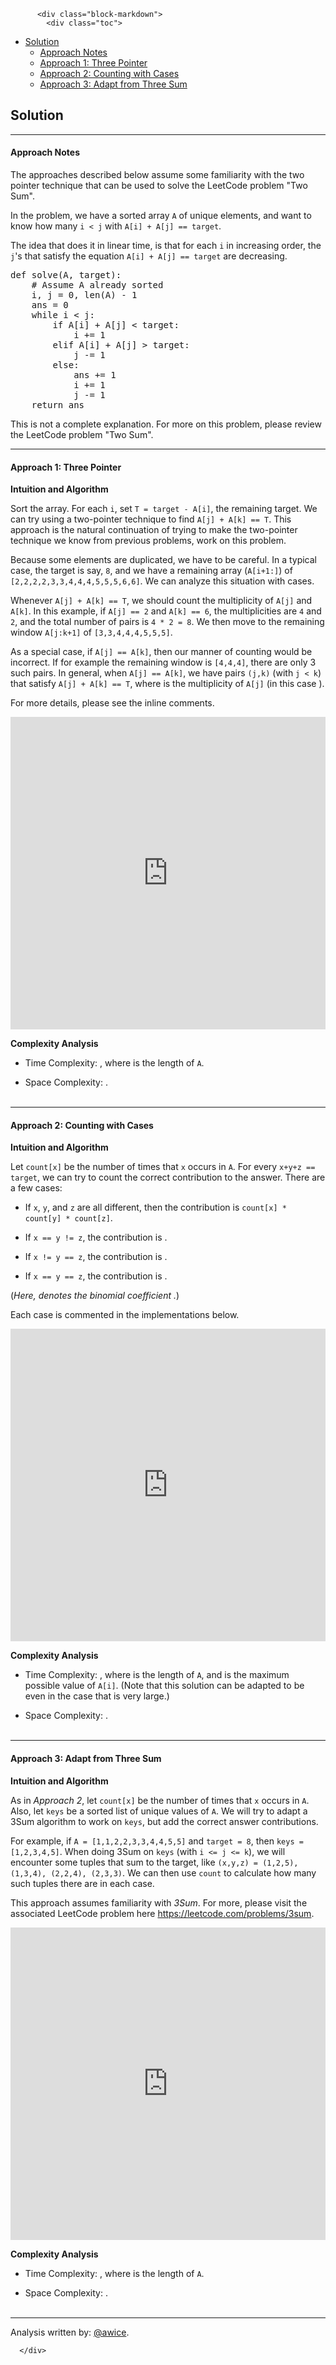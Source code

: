 <div class="article-body">
        
          <div class="block-markdown">
            <div class="toc">
<ul>
<li><a href="#solution">Solution</a><ul>
<li><a href="#approach-notes">Approach Notes</a></li>
<li><a href="#approach-1-three-pointer">Approach 1: Three Pointer</a></li>
<li><a href="#approach-2-counting-with-cases">Approach 2: Counting with Cases</a></li>
<li><a href="#approach-3-adapt-from-three-sum">Approach 3: Adapt from Three Sum</a></li>
</ul>
</li>
</ul>
</div>
<h2 id="solution">Solution</h2>
<hr>
<h4 id="approach-notes">Approach Notes</h4>
<p>The approaches described below assume some familiarity with the two pointer technique that can be used to solve the LeetCode problem "Two Sum".</p>
<p>In the problem, we have a sorted array <code>A</code> of unique elements, and want to know how many <code>i &lt; j</code> with <code>A[i] + A[j] == target</code>.</p>
<p>The idea that does it in linear time, is that for each <code>i</code> in increasing order, the <code>j</code>'s that satisfy the equation <code>A[i] + A[j] == target</code> are decreasing.</p>
<div class="codehilite"><pre><span></span><span class="k">def</span> <span class="nf">solve</span><span class="p">(</span><span class="n">A</span><span class="p">,</span> <span class="n">target</span><span class="p">):</span>
    <span class="c1"># Assume A already sorted</span>
    <span class="n">i</span><span class="p">,</span> <span class="n">j</span> <span class="o">=</span> <span class="mi">0</span><span class="p">,</span> <span class="nb">len</span><span class="p">(</span><span class="n">A</span><span class="p">)</span> <span class="o">-</span> <span class="mi">1</span>
    <span class="n">ans</span> <span class="o">=</span> <span class="mi">0</span>
    <span class="k">while</span> <span class="n">i</span> <span class="o">&lt;</span> <span class="n">j</span><span class="p">:</span>
        <span class="k">if</span> <span class="n">A</span><span class="p">[</span><span class="n">i</span><span class="p">]</span> <span class="o">+</span> <span class="n">A</span><span class="p">[</span><span class="n">j</span><span class="p">]</span> <span class="o">&lt;</span> <span class="n">target</span><span class="p">:</span>
            <span class="n">i</span> <span class="o">+=</span> <span class="mi">1</span>
        <span class="k">elif</span> <span class="n">A</span><span class="p">[</span><span class="n">i</span><span class="p">]</span> <span class="o">+</span> <span class="n">A</span><span class="p">[</span><span class="n">j</span><span class="p">]</span> <span class="o">&gt;</span> <span class="n">target</span><span class="p">:</span>
            <span class="n">j</span> <span class="o">-=</span> <span class="mi">1</span>
        <span class="k">else</span><span class="p">:</span>
            <span class="n">ans</span> <span class="o">+=</span> <span class="mi">1</span>
            <span class="n">i</span> <span class="o">+=</span> <span class="mi">1</span>
            <span class="n">j</span> <span class="o">-=</span> <span class="mi">1</span>
    <span class="k">return</span> <span class="n">ans</span>
</pre></div>


<p>This is not a complete explanation.  For more on this problem, please review the LeetCode problem "Two Sum".</p>
<hr>
<h4 id="approach-1-three-pointer">Approach 1: Three Pointer</h4>
<p><strong>Intuition and Algorithm</strong></p>
<p>Sort the array.  For each <code>i</code>, set <code>T = target - A[i]</code>, the remaining target.  We can try using a two-pointer technique to find <code>A[j] + A[k] == T</code>.  This approach is the natural continuation of trying to make the two-pointer technique we know from previous problems, work on this problem.</p>
<p>Because some elements are duplicated, we have to be careful.  In a typical case, the target is say, <code>8</code>, and we have a remaining array (<code>A[i+1:]</code>) of <code>[2,2,2,2,3,3,4,4,4,5,5,5,6,6]</code>.  We can analyze this situation with cases.</p>
<p>Whenever <code>A[j] + A[k] == T</code>, we should count the multiplicity of <code>A[j]</code> and <code>A[k]</code>.  In this example, if <code>A[j] == 2</code> and <code>A[k] == 6</code>, the multiplicities are <code>4</code> and <code>2</code>, and the total number of pairs is <code>4 * 2 = 8</code>.  We then move to the remaining window <code>A[j:k+1]</code> of <code>[3,3,4,4,4,5,5,5]</code>.</p>
<p>As a special case, if <code>A[j] == A[k]</code>, then our manner of counting would be incorrect.  If for example the remaining window is <code>[4,4,4]</code>, there are only 3 such pairs.  In general, when <code>A[j] == A[k]</code>, we have <script type="math/tex; mode=display">\binom{M}{2} = \frac{M*(M-1)}{2}</script> pairs <code>(j,k)</code> (with <code>j &lt; k</code>) that satisfy <code>A[j] + A[k] == T</code>, where <script type="math/tex; mode=display">M</script> is the multiplicity of <code>A[j]</code> (in this case <script type="math/tex; mode=display">M=3</script>).</p>
<p>For more details, please see the inline comments.</p>
<iframe src="https://leetcode.com/playground/TCrTgDfK/shared" frameborder="0" width="100%" height="500" name="TCrTgDfK"></iframe>

<p><strong>Complexity Analysis</strong></p>
<ul>
<li>
<p>Time Complexity:  <script type="math/tex; mode=display">O(N^2)</script>, where <script type="math/tex; mode=display">N</script> is the length of <code>A</code>.</p>
</li>
<li>
<p>Space Complexity:  <script type="math/tex; mode=display">O(1)</script>.
<br>
<br></p>
</li>
</ul>
<hr>
<h4 id="approach-2-counting-with-cases">Approach 2: Counting with Cases</h4>
<p><strong>Intuition and Algorithm</strong></p>
<p>Let <code>count[x]</code> be the number of times that <code>x</code> occurs in <code>A</code>.  For every <code>x+y+z == target</code>, we can try to count the correct contribution to the answer.  There are a few cases:</p>
<ul>
<li>
<p>If <code>x</code>, <code>y</code>, and <code>z</code> are all different, then the contribution is <code>count[x] * count[y] * count[z]</code>.</p>
</li>
<li>
<p>If <code>x == y != z</code>, the contribution is <script type="math/tex; mode=display">\binom{\text{count[x]}}{2} * \text{count[z]}</script>.</p>
</li>
<li>
<p>If <code>x != y == z</code>, the contribution is <script type="math/tex; mode=display">\text{count[x]} * \binom{\text{count[y]}}{2}</script>.</p>
</li>
<li>
<p>If <code>x == y == z</code>, the contribution is <script type="math/tex; mode=display">\binom{\text{count[x]}}{3}</script>.</p>
</li>
</ul>
<p>(<em>Here, <script type="math/tex; mode=display">\binom{n}{k}</script> denotes the binomial coefficient <script type="math/tex; mode=display">\frac{n!}{(n-k)!k!}</script>.</em>)</p>
<p>Each case is commented in the implementations below.</p>
<iframe src="https://leetcode.com/playground/9nU5mTcv/shared" frameborder="0" width="100%" height="500" name="9nU5mTcv"></iframe>

<p><strong>Complexity Analysis</strong></p>
<ul>
<li>
<p>Time Complexity:  <script type="math/tex; mode=display">O(N + W^2)</script>, where <script type="math/tex; mode=display">N</script> is the length of <code>A</code>, and <script type="math/tex; mode=display">W</script> is the maximum possible value of <code>A[i]</code>.  (Note that this solution can be adapted to be <script type="math/tex; mode=display">O(N^2)</script> even in the case that <script type="math/tex; mode=display">W</script> is very large.)</p>
</li>
<li>
<p>Space Complexity:  <script type="math/tex; mode=display">O(W)</script>.
<br>
<br></p>
</li>
</ul>
<hr>
<h4 id="approach-3-adapt-from-three-sum">Approach 3: Adapt from Three Sum</h4>
<p><strong>Intuition and Algorithm</strong></p>
<p>As in <em>Approach 2</em>, let <code>count[x]</code> be the number of times that <code>x</code> occurs in <code>A</code>.  Also, let <code>keys</code> be a sorted list of unique values of <code>A</code>.  We will try to adapt a 3Sum algorithm to work on <code>keys</code>, but add the correct answer contributions.</p>
<p>For example, if <code>A = [1,1,2,2,3,3,4,4,5,5]</code> and <code>target = 8</code>, then <code>keys = [1,2,3,4,5]</code>.  When doing 3Sum on <code>keys</code> (with <code>i &lt;= j &lt;= k</code>), we will encounter some tuples that sum to the target, like <code>(x,y,z) = (1,2,5), (1,3,4), (2,2,4), (2,3,3)</code>.  We can then use <code>count</code> to calculate how many such tuples there are in each case.</p>
<p>This approach assumes familiarity with <em>3Sum</em>.  For more, please visit the associated LeetCode problem here <a href="https://leetcode.com/problems/3sum">https://leetcode.com/problems/3sum</a>.</p>
<iframe src="https://leetcode.com/playground/Ph3ok9qb/shared" frameborder="0" width="100%" height="500" name="Ph3ok9qb"></iframe>

<p><strong>Complexity Analysis</strong></p>
<ul>
<li>
<p>Time Complexity:  <script type="math/tex; mode=display">O(N^2)</script>, where <script type="math/tex; mode=display">N</script> is the length of <code>A</code>.</p>
</li>
<li>
<p>Space Complexity:  <script type="math/tex; mode=display">O(N)</script>.
<br>
<br></p>
</li>
</ul>
<hr>
<p>Analysis written by: <a href="https://leetcode.com/awice">@awice</a>.</p>
          </div>
        
      </div>